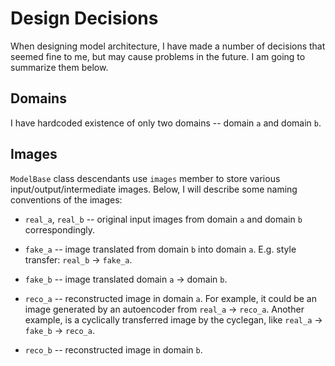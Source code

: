 # Design Decisions

When designing model architecture, I have made a number of decisions that
seemed fine to me, but may cause problems in the future. I am going to
summarize them below.


## Domains

I have hardcoded existence of only two domains --  domain `a` and domain `b`.

## Images

`ModelBase` class descendants use `images` member to store various
input/output/intermediate images. Below, I will describe some naming
conventions of the images:

* `real_a`, `real_b` -- original input images from domain `a` and domain `b`
  correspondingly.

* `fake_a` -- image translated from domain `b` into domain `a`.
   E.g. style transfer: `real_b` -> `fake_a`.

* `fake_b` -- image translated domain `a` -> domain `b`.

* `reco_a` -- reconstructed image in domain `a`. For example, it could be
  an image generated by an autoencoder from `real_a` -> `reco_a`. Another
  example, is a cyclically transferred image by the cyclegan, like
  `real_a` -> `fake_b` -> `reco_a`.

* `reco_b` -- reconstructed image in domain `b`.


